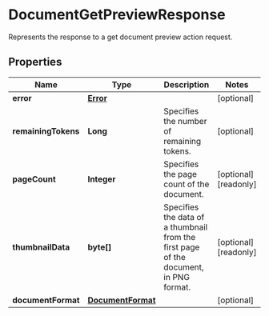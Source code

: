 

# DocumentGetPreviewResponse

Represents the response to a get document preview action request.
## Properties

Name | Type | Description | Notes
------------ | ------------- | ------------- | -------------
**error** | [**Error**](Error.md) |  |  [optional]
**remainingTokens** | **Long** | Specifies the number of remaining tokens. |  [optional]
**pageCount** | **Integer** | Specifies the page count of the document. |  [optional] [readonly]
**thumbnailData** | **byte[]** | Specifies the data of a thumbnail from the first page of the document, in PNG format. |  [optional] [readonly]
**documentFormat** | [**DocumentFormat**](DocumentFormat.md) |  |  [optional]



